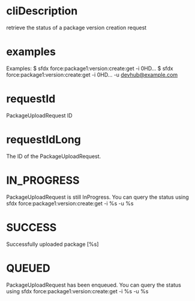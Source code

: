 # cliDescription

retrieve the status of a package version creation request

# examples

Examples:
$ sfdx force:package1:version:create:get -i 0HD...
$ sfdx force:package1:version:create:get -i 0HD... -u devhub@example.com

# requestId

PackageUploadRequest ID

# requestIdLong

The ID of the PackageUploadRequest.

# IN_PROGRESS

PackageUploadRequest is still InProgress. You can query the status using
sfdx force:package1:version:create:get -i %s -u %s

# SUCCESS

Successfully uploaded package [%s]

# QUEUED

PackageUploadRequest has been enqueued. You can query the status using
sfdx force:package1:version:create:get -i %s -u %s
